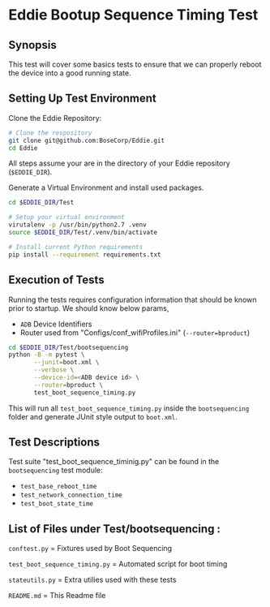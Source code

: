 # Eddie Bootup Sequence Timing Test

## Synopsis
This test will cover some basics tests to ensure that we can properly reboot the device into a good running state.

## Setting Up Test Environment

Clone the Eddie Repository:
```bash
# Clone the respository
git clone git@github.com:BoseCorp/Eddie.git
cd Eddie
```
All steps assume your are in the directory of your Eddie repository (`$EDDIE_DIR`).

Generate a Virtual Environment and install used packages.
```bash
cd $EDDIE_DIR/Test

# Setup your virtual environment
virutalenv -p /usr/bin/python2.7 .venv
source $EDDIE_DIR/Test/.venv/bin/activate

# Install current Python requirements
pip install --requirement requirements.txt
```

## Execution of Tests
Running the tests requires configuration information that should be known prior to startup. We should know below params,
- `ADB` Device Identifiers
- Router used from "Configs/conf_wifiProfiles.ini" (`--router=bproduct`)

```bash
cd $EDDIE_DIR/Test/bootsequencing
python -B -m pytest \
       --junit=boot.xml \
       --verbose \
       --device-id=<ADB device id> \
       --router=bproduct \
       test_boot_sequence_timing.py
```
This will run all `test_boot_sequence_timing.py` inside the `bootsequencing` folder and generate JUnit style output to `boot.xml`.

## Test Descriptions
Test suite "test_boot_sequence_timinig.py" can be found in the `bootsequencing` test module:
- `test_base_reboot_time`
- `test_network_connection_time`
- `test_boot_state_time`


## List of Files under Test/bootsequencing :
`conftest.py` = Fixtures used by Boot Sequencing

`test_boot_sequence_timing.py` = Automated script for boot timing

`stateutils.py` = Extra utilies used with these tests

`README.md` = This Readme file

